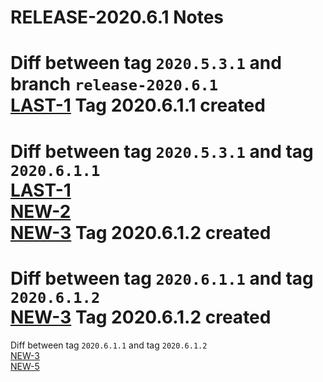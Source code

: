 RELEASE-2020.6.1 Notes  
====  
Diff between tag `2020.5.3.1` and  branch `release-2020.6.1`  
[LAST-1](https://intouchhealth.atlassian.net/browse/LAST-1)
Tag 2020.6.1.1 created  
==  
Diff between tag `2020.5.3.1` and  tag `2020.6.1.1`  
[LAST-1](https://intouchhealth.atlassian.net/browse/LAST-1)  
[NEW-2](https://intouchhealth.atlassian.net/browse/NEW-2)  
[NEW-3](https://intouchhealth.atlassian.net/browse/NEW-3)
Tag 2020.6.1.2 created  
==  
Diff between tag `2020.6.1.1` and  tag `2020.6.1.2`  
[NEW-3](https://intouchhealth.atlassian.net/browse/NEW-3)
Tag 2020.6.1.2 created  
==  
Diff between tag `2020.6.1.1` and  tag `2020.6.1.2`  
[NEW-3](https://intouchhealth.atlassian.net/browse/NEW-3)  
[NEW-5](https://intouchhealth.atlassian.net/browse/NEW-5)
